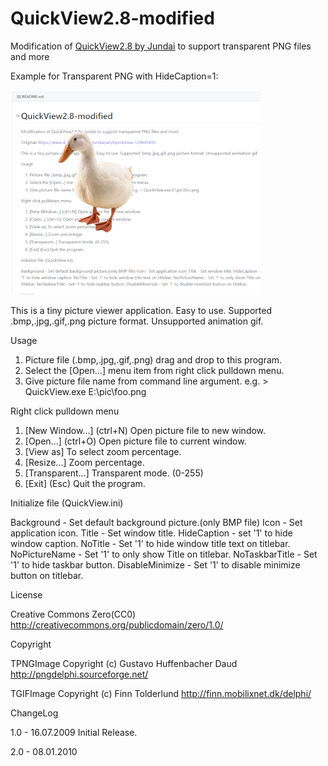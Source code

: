 # QuickView2.8-modified
Modification of [QuickView2.8 by Jundai](https://www.deviantart.com/jundai/art/QuickView-129693435) to support transparent PNG files and more

Example for Transparent PNG with HideCaption=1:

![Screenshot](/screenshot.png)


  This is a tiny picture viewer application.
  Easy to use.
  Supported .bmp,.jpg,.gif,.png picture format.
  Unsupported animation gif.

Usage

  1. Picture file (.bmp,.jpg,.gif,.png) drag and drop to this program.
  2. Select the [Open...] menu item from right click pulldown menu.
  3. Give picture file name from command line argument.
     e.g.  > QuickView.exe E:\pic\foo.png

Right click pulldown menu

  1. [New Window...]   (ctrl+N)
     Open picture file to new window.
  2. [Open...]         (ctrl+O)
     Open picture file to current window.
  3. [View as]
     To select zoom percentage.
  4. [Resize...]
     Zoom percentage.
  4. [Transparent...]
     Transparent mode. (0-255)
  5. [Exit]            (Esc)
     Quit the program.

Initialize file (QuickView.ini)

  Background - Set default background picture.(only BMP file)
  Icon - Set application icon.
  Title - Set window title.
  HideCaption - set '1' to hide window caption.
  NoTitle - Set '1' to hide window title text on titlebar.
  NoPictureName - Set '1' to only show Title on titlebar.
  NoTaskbarTitle - Set '1' to hide taskbar button.
  DisableMinimize - Set '1' to disable minimize button on titlebar.

License

  Creative Commons Zero(CC0)
     http://creativecommons.org/publicdomain/zero/1.0/

Copyright

  TPNGImage Copyright (c) Gustavo Huffenbacher Daud
     http://pngdelphi.sourceforge.net/

  TGIFImage Copyright (c) Finn Tolderlund
     http://finn.mobilixnet.dk/delphi/

ChangeLog

  1.0 - 16.07.2009
     Initial Release.

  2.0 - 08.01.2010
